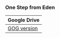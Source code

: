 ### **One Step from Eden**
| Google Drive |
|--------------|
| [GOG version](https://docs.google.com/uc?id=1hbiHga8AA30kLWeiTX5DgWFUQc7e0AMj&e=166797) |
